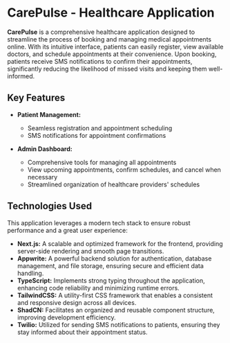# CarePulse - Healthcare Application

**CarePulse** is a comprehensive healthcare application designed to streamline the process of booking and managing medical appointments online. With its intuitive interface, patients can easily register, view available doctors, and schedule appointments at their convenience. Upon booking, patients receive SMS notifications to confirm their appointments, significantly reducing the likelihood of missed visits and keeping them well-informed.

## Key Features

- **Patient Management:** 
  - Seamless registration and appointment scheduling
  - SMS notifications for appointment confirmations

- **Admin Dashboard:**
  - Comprehensive tools for managing all appointments
  - View upcoming appointments, confirm schedules, and cancel when necessary
  - Streamlined organization of healthcare providers' schedules

## Technologies Used

This application leverages a modern tech stack to ensure robust performance and a great user experience:

- **Next.js:** A scalable and optimized framework for the frontend, providing server-side rendering and smooth page transitions.
- **Appwrite:** A powerful backend solution for authentication, database management, and file storage, ensuring secure and efficient data handling.
- **TypeScript:** Implements strong typing throughout the application, enhancing code reliability and minimizing runtime errors.
- **TailwindCSS:** A utility-first CSS framework that enables a consistent and responsive design across all devices.
- **ShadCN:** Facilitates an organized and reusable component structure, improving development efficiency.
- **Twilio:** Utilized for sending SMS notifications to patients, ensuring they stay informed about their appointment status.



